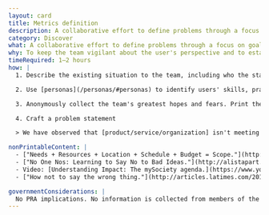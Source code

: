 ```yaml
---
layout: card
title: Metrics definition
description: A collaborative effort to define problems through a focus on goals and the criteria by which a team will measure a solution's impact on those problems.
category: Discover
what: A collaborative effort to define problems through a focus on goals and the criteria by which a team will measure a solution's impact on those problems.
why: To keep the team vigilant about the user's perspective and to establish a user-centered framework for passively measuring over time. Research keeps us vigilant about building metrics that emphasize the user's perspective rather than metrics that make us appear good at our jobs.
timeRequired: 1–2 hours
how: |
  1. Describe the existing situation to the team, including who the stakeholders are and what their stake is.

  2. Use [personas](/personas/#personas) to identify users' skills, practices, and behaviors. Decide which you want to promote (and how you would measure that). Next, look at personas' pain points and consider how you would alleviate them (and how you would measure that).

  3. Anonymously collect the team's greatest hopes and fears. Print these out, group them by topic, and discuss. Think about how you can measure throughout the project whether it is aligning with your collective hopes or deviating toward your collective fears.

  4. Craft a problem statement

  > We have observed that [product/service/organization] isn't meeting [these goals/needs], which is causing [this  adverse effect]. How might we improve so that our team/organization is more successful based on [these measurable criteria]?

nonPrintableContent: |
  - ["Needs + Resources + Location + Schedule + Budget = Scope."](http://www.uxmatters.com/mt/archives/2009/12/needs-resources-location-schedule-budget-scope.php) Whitney Hess.
  - ["No One Nos: Learning to Say No to Bad Ideas."](http://alistapart.com/article/no-one-nos-learning-to-say-no-to-bad-ideas) Whitney Hess.
  - Video: [Understanding Impact: The mySociety agenda.](https://www.youtube.com/watch?v=oAU0c7ocZKs) Dr. Rebecca Rumbul.
  - ["How not to say the wrong thing."](http://articles.latimes.com/2013/apr/07/opinion/la-oe-0407-silk-ring-theory-20130407) Susan Silk and Barry Goldman.

governmentConsiderations: |
  No PRA implications. No information is collected from members of the public.
---
```

